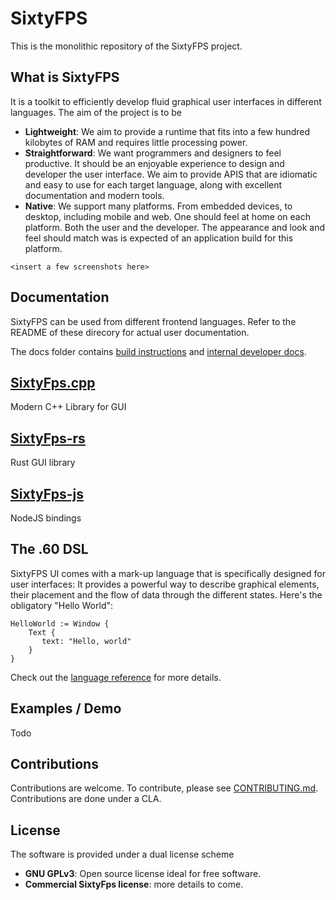 # SixtyFPS

This is the monolithic repository of the SixtyFPS project.

## What is SixtyFPS

It is a toolkit to efficiently develop fluid graphical user interfaces in different languages.
The aim of the project is to be

 - **Lightweight**: We aim to provide a runtime that fits into a few hundred kilobytes of RAM and requires little processing
   power.
 - **Straightforward**: We want programmers and designers to feel productive. It should be an enjoyable experience to design
   and developer the user interface. We aim to provide APIS that are idiomatic and easy to use for each target language,
   along with excellent documentation and modern tools.
 - **Native**: We support many platforms. From embedded devices, to desktop, including mobile and web. One should feel at 
   home on each platform. Both the user and the developer. The appearance and look and feel should match was is expected of 
   an application build for this platform.
    
 `<insert a few screenshots here>`

## Documentation

SixtyFPS can be used from different frontend languages. Refer to the README of these direcory for
actual user documentation.

The docs folder contains [build instructions](docs/building.md) and [internal developer docs](docs/development.md).
 
## [SixtyFps.cpp](api/sixtyfps-cpp)
 
Modern C++ Library for GUI

## [SixtyFps-rs](api/sixtyfps-rs)
 
Rust GUI library

## [SixtyFps-js](api/sixtyfps-js)

NodeJS bindings
 
## The .60 DSL

SixtyFPS UI comes with a mark-up language that is specifically designed for user interfaces: It provides a powerful way to
describe graphical elements, their placement and the flow of data through the different states. Here's the obligatory
"Hello World":

```60
HelloWorld := Window {
    Text {
       text: "Hello, world"
    }
}
```

Check out the [language reference](docs/langref.md) for more details.

## Examples / Demo

Todo

## Contributions

Contributions are welcome.
To contribute, please see [CONTRIBUTING.md](CONTRIBUTING.md).
Contributions are done under a CLA.

## License

The software is provided under a dual license scheme

 - **GNU GPLv3**: Open source license ideal for free software.
 - **Commercial SixtyFps license**: more details to come.
